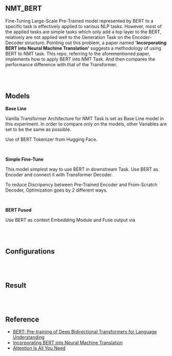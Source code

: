 ## NMT_BERT

Fine-Tuning Large-Scale Pre-Trained model represented by BERT to a specific task is effectively applied to various NLP tasks.
However, most of the applied tasks are simple tasks which only add a top layer to the BERT, relatively are not applied well to the Generation Task on the Encoder-Decoder structure. Pointing out this problem, a paper named **'Incorporating BERT into Neural Machine Translation'** suggests a methodology of using BERT to NMT task. This repo, referring to the aforementioned paper, implements how to apply BERT into NMT Task. And then compares the performance difference with that of the Transformer.

<br>
<br>

## Models

**Base Line**

Vanilla Transformer Architecture for NMT Task is set as Base Line model in this experiment. 
In order to compare only on the models, other Variables are set to be the same as possible.

Use of BERT Tokenizer from Hugging Face.

<br>

**Simple Fine-Tune**

This model simplest way to use BERT in downstream Task.
Use BERT as Encoder and connect it with Transformer Decoder.

To reduce Discripency between Pre-Trained Encoder and From-Scratch Decoder, Optimization goes by 2 different ways. 

<br>

**BERT Fused**

Use BERT as context Embedding Module and Fuse output via

<br>
<br>

## Configurations

<br>
<br>

## Result

<br>
<br>

## Reference
* [BERT: Pre-training of Deep Bidirectional Transformers for Language Understanding](https://arxiv.org/abs/2002.06823)
* [Incorporating BERT into Neural Machine Translation](https://arxiv.org/abs/1810.04805)
* [Attention Is All You Need](https://arxiv.org/abs/1706.03762)

